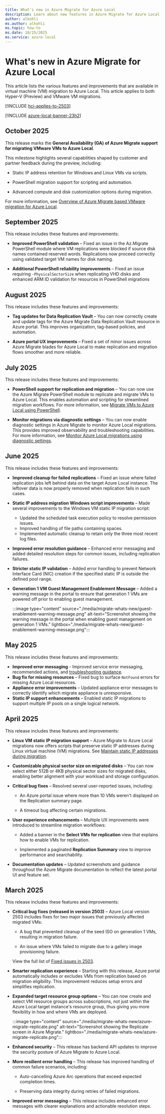 ```yaml
---
title: What's new in Azure Migrate for Azure Local
description: Learn about new features in Azure Migrate for Azure Local.
author: alkohli
ms.author: alkohli
ms.topic: how-to
ms.date: 10/15/2025
ms.service: azure-local
---
```


# What's new in Azure Migrate for Azure Local

This article lists the various features and improvements that are available in virtual machine (VM) migration to Azure Local. This article applies to both Hyper-V (Preview) and VMware VM migrations.

[!INCLUDE [hci-applies-to-2503](../includes/hci-applies-to-2503.md)]

[!INCLUDE [azure-local-banner-23h2](../includes/azure-local-banner-23h2.md)]

## October 2025

This release marks the **General Availability (GA) of Azure Migrate support for migrating VMware VMs to Azure Local**.

This milestone highlights several capabilities shaped by customer and partner feedback during the preview, including:

- Static IP address retention for Windows and Linux VMs via scripts.

- PowerShell migration support for scripting and automation.

- Advanced compute and disk customization options during migration.

For more information, see [Overview of Azure Migrate based VMware migration for Azure Local](migration-azure-migrate-vmware-overview.md).

## September 2025

This release includes these features and improvements:

- **Improved PowerShell validation** – Fixed an issue in the Az.Migrate PowerShell module where VM replications were blocked if source disk names contained reserved words. Replications now proceed correctly using validated target VM names for disk naming.

- **Additional PowerShell reliability improvements** – Fixed an issue requiring `-PhysicalSectorSize` when replicating VHD disks and enhanced ARM ID validation for resources in PowerShell migrations

## August 2025

This release includes these features and improvements:

- **Tag updates for Data Replication Vault** – You can now correctly create and update tags for the Azure Migrate Data Replication Vault resource in Azure portal. This improves organization, tag-based policies, and automation.

- **Azure portal UX improvements** – Fixed a set of minor issues across Azure Migrate blades for Azure Local to make replication and migration flows smoother and more reliable.

## July 2025

This release includes these features and improvements:

- **PowerShell support for replication and migration** – You can now use the Azure Migrate PowerShell module to replicate and migrate VMs to Azure Local. This enables automation and scripting for streamlined migration workflows. For more information, see [Migrate VMs to Azure Local using PowerShell](migrate-via-powershell.md).

- **Monitor migrations via diagnostic settings** – You can now enable diagnostic settings in Azure Migrate to monitor Azure Local migrations. This provides improved observability and troubleshooting capabilities. For more information, see [Monitor Azure Local migrations using diagnostic settings](monitor-migration.md).  

## June 2025

This release includes these features and improvements:

- **Improved cleanup for failed replications** – Fixed an issue where failed replication jobs left behind data on the target Azure Local instance. The leftover data is now properly removed when replication fails in such cases.
- **Static IP address migration Windows script improvements** – Made several improvements to the Windows VM static IP migration script:
    - Updated the scheduled task execution policy to resolve permission issues.
    - Improved handling of file paths containing spaces.
    - Implemented automatic cleanup to retain only the three most recent log files.
- **Improved error resolution guidance** – Enhanced error messaging and added detailed resolution steps for common issues, including replication failures.
- **Stricter static IP validation** – Added error handling to prevent Network Interface Card (NIC) creation if the specified static IP is outside the defined pool range.
- **Generation 1 VM Guest Management Enablement Message** – Added a warning message in the portal to ensure that generation 1 VMs are powered off prior to enabling guest management.

    :::image type="content" source="./media/migrate-whats-new/guest-enablement-warning-message.png" alt-text="Screenshot showing the warning message in the portal when enabling guest management on generation 1 VMs." lightbox="./media/migrate-whats-new/guest-enablement-warning-message.png":::

## May 2025

This release includes these features and improvements:

- **Improved error messaging** - Improved service error messaging, recommended actions, and [troubleshooting guidance](./migrate-troubleshoot.md).
- **Bug fix for missing resources** – Fixed bug to surface `NotFound` errors for missing Azure Local resources.
- **Appliance error improvements** – Updated appliance error messages to correctly identify which migrate appliance is unresponsive.
- **Static IP support enhancements** – Enabled static IP migrations to support multiple IP pools on a single logical network.


## April 2025

This release includes these features and improvements:

- **Linux VM static IP migration support** – Azure Migrate to Azure Local migrations now offers scripts that preserve static IP addresses during Linux virtual machine (VM) migrations. See [Maintain static IP addresses during migration](migrate-maintain-ip-addresses.md?&tabs=linux).

- **Customizable physical sector size on migrated disks** – You can now select either 512B or 4KB physical sector sizes for migrated disks, enabling better alignment with your workload and storage configuration.

- **Critical bug fixes** – Resolved several user-reported issues, including:

    - An Azure portal issue where more than 10 VMs weren't displayed on the Replication summary page.

    - A timeout bug affecting certain migrations.

- **User experience enhancements** – Multiple UX improvements were introduced to streamline migration workflows:

    - Added a banner in the **Select VMs for replication** view that explains how to enable VMs for replication.

    - Implemented a paginated **Replication Summary** view to improve performance and searchability.

- **Documentation updates** – Updated screenshots and guidance throughout the Azure Migrate documentation to reflect the latest portal UI and feature set.

## March 2025

This release includes these features and improvements:

- **Critical bug fixes (released in version 2503)** – Azure Local version 2503 includes fixes for two major issues that previously affected migrated VMs:

    - A bug that prevented cleanup of the seed ISO on generation 1 VMs, resulting in migration failure.

    - An issue where VMs failed to migrate due to a gallery image provisioning failure.

    View the full list of [Fixed issues in 2503](../known-issues.md?view=azloc-2503&preserve-view=true#fixed-issues).

- **Smarter replication experience** – Starting with this release, Azure portal automatically includes or excludes VMs from replication based on migration eligibility. This improvement reduces setup errors and simplifies replication.

- **Expanded target resource group options** – You can now create and select VM resource groups across subscriptions, not just within the Azure Local target instance's resource group, thus giving you more flexibility in how and where VMs are deployed.

    :::image type="content" source="./media/migrate-whats-new/azure-migrate-replicate.png" alt-text="Screenshot showing the Replicate screen in Azure Migrate." lightbox="./media/migrate-whats-new/azure-migrate-replicate.png":::

- **Enhanced security** – This release has backend API updates to improve the security posture of Azure Migrate to Azure Local.

- **More resilient error handling** – This release has improved handling of common failure scenarios, including:

    - Auto-cancelling Azure Arc operations that exceed expected completion times.

    - Preserving data integrity during retries of failed migrations.

- **Improved error messaging** – This release includes enhanced error messages with clearer explanations and actionable resolution steps.
